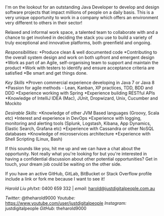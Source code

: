 I'm on the lookout for an outstanding Java Developer to develop and design software projects that impact millions of people on a daily basis. This is a very unique opportunity to work in a company which offers an environment very different to others in their sector! 

Relaxed and informal work space, a talented team to collaborate with and a chance to get involved in deciding the stack you use to build a variety of truly exceptional and innovative platforms, both greenfield and ongoing.

*Responsibilities:*
*Produce clean & well documented code
*Contributing to the overall system design and work on both upfront and emergent design
*Work as part of an Agile, self-organising team to support and maintain the product
*Work with testers to identify and ensure acceptance criteria are satisfied
*Be smart and get things done. 

*Key Skills*
*Proven commercial experience developing in Java 7 or Java 8
*Passion for agile methods - Lean, Kanban, XP practices, TDD, BDD and DDD
*Experience working with Spring
*Experience building RESTful APIs
*Knowledge of IntelliJ IDEA (Mac), JUnit, Dropwizard, Unix, Cucumber and Mockito

*Desirable Skills:*
*Knowledge of other JVM Based languages (Groovy, Scala etc)
*Interest and experience in DevOps
*Experience with logging, monitoring and alerting tools (Splunk, Logstash, Kibana, App Dynamics, Elastic Search, Grafana etc)
*Experience with Cassandra or other NoSQL databases
*Knowledge of microservices architecture
*Experience with Shell Scripting (Linux, Bash)

If this sounds like you, hit me up and we can have a chat about the opportunity. Not really what you're looking for but you're interested in having a confidential discussion about other potential opportunities? Get in touch, your dream job could be waiting on the other side.

If you have an active GitHub, GitLab, BitBucket or Stack Overflow profile include a link or fork me because I want to see it!

*Harold Liu*
*ph/txt:* 0400 659 332 | *email:* harold@justdigitalpeople.com.au

*Twitter:* @theharold9000
*Youtube:* https://www.youtube.com/user/justdigitalpeople
*Instagram:* justdigitalpeople
*GitHub:* theharold9000